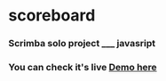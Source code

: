 # scoreboard
<h3> Scrimba solo project ___ javasript</h3>
<h3> You can check it's live <a href="https://scoreboard11.netlify.app/">Demo here</a></h3>
